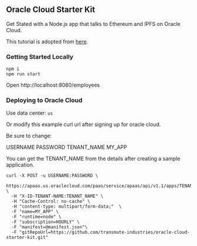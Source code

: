## Oracle Cloud Starter Kit

Get Stated with a Node.js app that talks to Ethereum and IPFS on Oracle Cloud.

This tutorial is adopted from [here](http://www.oracle.com/webfolder/technetwork/tutorials/obe/cloud/apaas/node/node-github-accs/node-github-accs.html).

### Getting Started Locally

```
npm i
npm run start
```

Open http://localhost:8080/employees


### Deploying to Oracle Cloud

Use data center: `us`

Or modify this example curl url after signing up for oracle cloud.

Be sure to change:

USERNAME
PASSWORD
TENANT_NAME
MY_APP

You can get the TENANT_NAME from the details after creating a sample application.

```
curl -X POST -u USERNAME:PASSWORD \
  https://apaas.us.oraclecloud.com/paas/service/apaas/api/v1.1/apps/TENANT_NAME \
  -H "X-ID-TENANT-NAME:TENANT_NAME" \
  -H "Cache-Control: no-cache" \
  -H "content-type: multipart/form-data;"  \
  -F "name=MY_APP" \
  -F "runtime=node" \
  -F "subscription=HOURLY" \
  -F "manifest=@manifest.json"\
  -F "gitRepoUrl=https://github.com/transmute-industries/oracle-cloud-starter-kit.git"  
```




